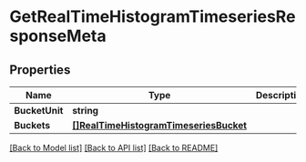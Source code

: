 # GetRealTimeHistogramTimeseriesResponseMeta

## Properties
Name | Type | Description | Notes
------------ | ------------- | ------------- | -------------
**BucketUnit** | **string** |  | [optional] 
**Buckets** | [**[]RealTimeHistogramTimeseriesBucket**](RealTimeHistogramTimeseriesBucket.md) |  | [optional] 

[[Back to Model list]](../README.md#documentation-for-models) [[Back to API list]](../README.md#documentation-for-api-endpoints) [[Back to README]](../README.md)


